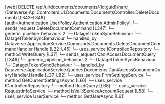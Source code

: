 [web] DELETE /api/ui/documents/documents/{id:guid}/hard  (Dataverse.Api.Controllers.UI.Documents.DocumentsController.DeleteDocument)  [L343–L348] [auth=Authentication.UserPolicy,Authentication.AdminPolicy]
  └─ sends_request DeleteDocumentCommand [L347]
    └─ generic_pipeline_behaviors 2
      └─ DatagetTokenSyncBehaviour
      └─ DatagetTokenSyncBehaviour
    └─ handled_by Dataverse.ApplicationService.Commands.Documents.DeleteDocumentCommandHandler.Handle [L22–L45]
      └─ uses_service IControlledRepository<Document>
        └─ method WriteQuery [L37]
  └─ sends_request CanIAccessDocumentQuery [L346]
    └─ generic_pipeline_behaviors 2
      └─ DatagetTokenSyncBehaviour
      └─ DatagetTokenSyncBehaviour
    └─ handled_by Dataverse.ApplicationService.Queries.Documents.CanIAccessDocumentQueryHandler.Handle [L37–L82]
      └─ uses_service FirmSettingsService
        └─ method GetCurrentSettingsAsync [L66]
      └─ uses_service IControlledRepository<Document>
        └─ method ReadQuery [L68]
      └─ uses_service RequestInfoService
        └─ method IsValidServiceAccountRequest [L58]
      └─ uses_service UserService
        └─ method GetUserAsync [L61]

